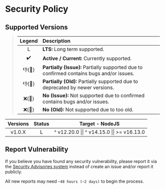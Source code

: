 # Security Policy

## Supported Versions

> | **Legend** | **Description** |
> |:-:|:--|
> | L | **LTS:** Long term supported. |
> | ✔️ | **Active / Current:** Currently supported. |
> | 👎{🐛} | **Partially (Issue):** Partially supported due to confirmed contains bugs and/or issues. |
> | 👎{🧓} | **Partially (Old):** Partially supported due to deprecated by newer versions. |
> | ❌{🐛} | **No (Issue):** Not supported due to confirmed contains bugs and/or issues. |
> | ❌{🧓} | **No (Old):** Not supported due to too old. |

| **Versions** | **Status** | **Target - NodeJS** |
|:-:|:-:|:-:|
| v1.0.X | L | ^ v12.20.0 \|\| ^ v14.15.0 \|\| >= v16.13.0 |

## Report Vulnerability

If you believe you have found any security vulnerability, please report it via the [Security Advisories system](https://github.com/hugoalh-studio/underscore-path-nodejs/security/advisories/new) instead of create an issue and/or report it publicly.

All new reports may need `~48 hours (~2 days)` to begin the process.
